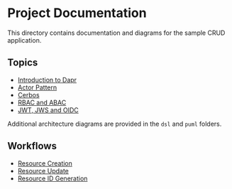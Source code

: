 # Project Documentation

This directory contains documentation and diagrams for the sample CRUD application.

## Topics
- [Introduction to Dapr](topics/dapr_intro.md)
- [Actor Pattern](topics/actor_pattern.md)
- [Cerbos](topics/cerbos_intro.md)
- [RBAC and ABAC](topics/rbac_abac.md)
- [JWT, JWS and OIDC](topics/jwt_oidc.md)

Additional architecture diagrams are provided in the `dsl` and `puml` folders.

## Workflows
- [Resource Creation](resource_creation.md)
- [Resource Update](resource_update.md)
- [Resource ID Generation](resource_id.md)
